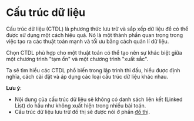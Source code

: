 # Cấu trúc dữ liệu

Cấu trúc dữ liệu (CTDL) là phương thức lưu trữ và sắp xếp dữ liệu để có thể được sử dụng một cách hiệu quả. Nó là một thành phần quan trọng trong việc tạo ra các thuật toán mạnh và tối ưu bằng cách quản lí dữ liệu.

Chọn CTDL phù hợp cho một thuật toán có thể tạo nên sự khác biệt giữa một chương trình "tạm ổn" và một chương trình "xuất sắc".

Ta sẽ tìm hiểu các CTDL phổ biến trong lập trình thi đấu, hiểu được định nghĩa, cách cài đặt và áp dụng các loại cấu trúc dữ liệu khác nhau.

**Lưu ý**: 
- Nội dung của cấu trúc dữ liệu sẽ không có danh sách liên kết (Linked List) do hầu như không xuất hiện trong nhiều bài toán.
- Cấu trúc dữ liệu lưu trữ đồ thị sẽ được nói ở phần [đồ thị](../graph-theory/overview.md#tổ-chức-dữ-liệu).